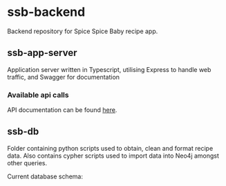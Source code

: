 # ssb-backend

Backend repository for Spice Spice Baby recipe app. 

## ssb-app-server

Application server written in Typescript, utilising Express to handle web traffic, and Swagger for documentation


### Available api calls

API documentation can be found <a href="https://project-ssb-310204.ts.r.appspot.com/swagger/">here</a>.


## ssb-db

Folder containing python scripts used to obtain, clean and format recipe data. Also contains cypher scripts used to import data into Neo4j amongst other queries.

Current database schema:
<img srd="https://imgur.com/a/r3xiiaB"></img>
